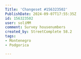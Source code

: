 ```yaml
---
Title: 'Changeset #156323502'
PublishDate: 2024-09-07T17:55:35Z
id: 156323502
user: soliMM
comment: Survey housenumbers
created_by: StreetComplete 58.2
tags:
- Montenegro
- Podgorica

---
```

